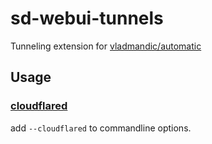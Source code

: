 # sd-webui-tunnels

Tunneling extension for [vladmandic/automatic](https://github.com/vladmandic/automatic)

## Usage

### [cloudflared](https://try.cloudflare.com/)

add `--cloudflared` to commandline options.
